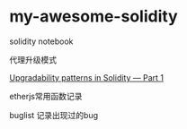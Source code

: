 # my-awesome-solidity
solidity notebook




代理升级模式

[Upgradability patterns in Solidity — Part 1](https://medium.com/@shub.sharma350/upgradability-patterns-in-solidity-part-1-13e23ce1f144)

etherjs常用函数记录

buglist 记录出现过的bug
